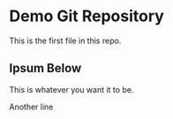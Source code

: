 # Demo Git Repository

This is the first file in this repo.

## Ipsum Below

This is whatever you want it to be.

Another line
